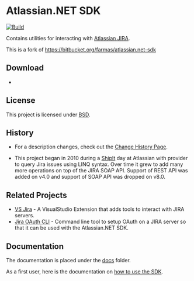 # Atlassian.NET SDK

[![Build](https://github.com/dzaba1/Atlassian.NET/actions/workflows/build.yml/badge.svg)](https://github.com/dzaba1/Atlassian.NET/actions/workflows/build.yml)

Contains utilities for interacting with  [Atlassian JIRA](http://www.atlassian.com/software/jira).

This is a fork of https://bitbucket.org/farmas/atlassian.net-sdk

## Download

- 

## License

This project is licensed under  [BSD](/LICENSE.md).

## History

- For a description changes, check out the [Change History Page](/docs/change-history.md).

- This project began in 2010 during a [ShipIt](https://www.atlassian.com/company/shipit) day at Atlassian with provider
  to query Jira issues using LINQ syntax. Over time it grew to add many more operations on top of the JIRA SOAP API.
  Support of REST API was added on v4.0 and support of SOAP API was dropped on v8.0.

## Related Projects

- [VS Jira](https://bitbucket.org/farmas/vsjira) - A VisualStudio Extension that adds tools to interact with JIRA
servers.
- [Jira OAuth CLI](https://bitbucket.org/farmas/atlassian.net-jira-oauth-cli) - Command line tool to setup OAuth on a JIRA server so that it can be used with the Atlassian.NET SDK.

## Documentation

The documentation is placed under the [docs](/docs) folder.

As a first user, here is the documentation on [how to use the SDK](/docs/how-to-use-the-sdk.md).
